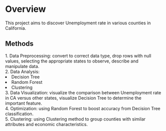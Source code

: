 <h1> Overview </h1>
This project aims to discover Unemployment rate in various counties in California.

<h2> Methods </h2>
1. Data Preprocessing: convert to correct data type, drop rows with null values, selecting the appropriate states to observe, describe and manipulate data.</li> <br>
2. Data Analysis:
    <li> Decision Tree </li>
    <li> Random Forest </li> 
    <li> Clustering </li>
3. Data Visualization: visualize the comparison between Unemployment rate in CA versus other states, visualize Decision Tree to determine the important feature. <br>
4. Optimization: using Random Forest to boost accuracy from Decision Tree classification. <br>
5. Clustering: using Clustering method to group counties with similar attributes and economic characteristics. 


